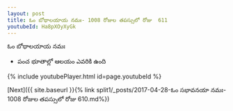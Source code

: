 ```yaml
---
layout: post
title: ఓం బోథాలయాయ నమః- 1008 రోజుల తపస్సులో రోజు  611
youtubeId: Ha8pXOyXyGk
---
```

 
 
 ఓం బోథాలయాయ నమః  
 
 -  పంచ భూతాల్లో ఆలయం ఎవరికి ఉంది 
 
  
 
  
 
 
 
 
 
 


{% include youtubePlayer.html id=page.youtubeId %}
 
[Next]({{ site.baseurl }}{% link  split1/_posts/2017-04-28-ఓం సభావనయా నమః- 1008 రోజుల తపస్సులో రోజు  610.md%})
 
